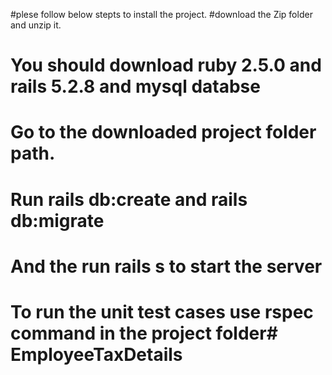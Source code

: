 #plese follow below stepts to install the project.
#download the Zip folder and unzip it.
# You should download ruby 2.5.0 and rails 5.2.8 and mysql databse
# Go to the downloaded project folder path.
# Run rails db:create and rails db:migrate
# And the run rails s to start the server
# To run the unit test cases use **rspec** command in the project folder# EmployeeTaxDetails
